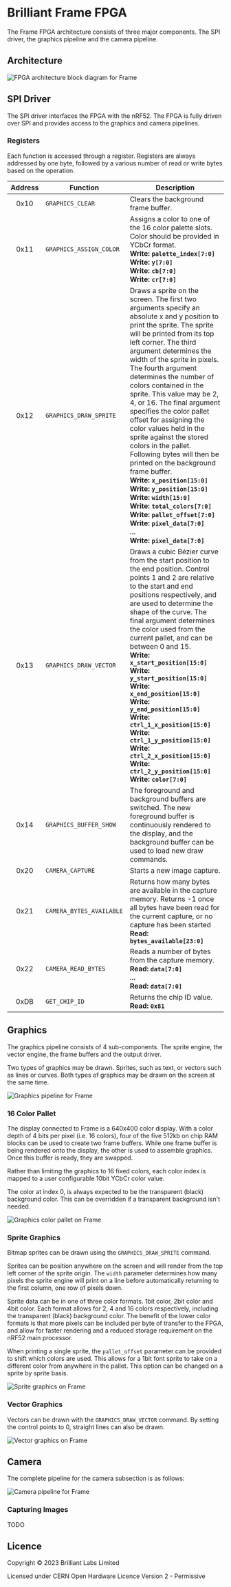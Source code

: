 # Brilliant Frame FPGA

The Frame FPGA architecture consists of three major components. The SPI driver, the graphics pipeline and the camera pipeline.

## Architecture

![FPGA architecture block diagram for Frame](docs/top-level-architecture.drawio.png)

## SPI Driver

The SPI driver interfaces the FPGA with the nRF52. The FPGA is fully driven over SPI and provides access to the graphics and camera pipelines.

### Registers

Each function is accessed through a register. Registers are always addressed by one byte, followed by a various number of read or write bytes based on the operation.

| Address | Function                 | Description | 
|:-------:|--------------------------|-------------|
| 0x10    | `GRAPHICS_CLEAR`         | Clears the background frame buffer.
| 0x11    | `GRAPHICS_ASSIGN_COLOR`  | Assigns a color to one of the 16 color palette slots. Color should be provided in YCbCr format.<br>**Write: `palette_index[7:0]`**<br>**Write: `y[7:0]`**<br>**Write: `cb[7:0]`**<br>**Write: `cr[7:0]`**
| 0x12    | `GRAPHICS_DRAW_SPRITE`   | Draws a sprite on the screen. The first two arguments specify an absolute x and y position to print the sprite. The sprite will be printed from its top left corner. The third argument determines the width of the sprite in pixels. The fourth argument determines the number of colors contained in the sprite. This value may be 2, 4, or 16. The final argument specifies the color pallet offset for assigning the color values held in the sprite against the stored colors in the pallet. Following bytes will then be printed on the background frame buffer.<br>**Write: `x_position[15:0]`**<br>**Write: `y_position[15:0]`**<br>**Write: `width[15:0]`**<br>**Write: `total_colors[7:0]`**<br>**Write: `pallet_offset[7:0]`**<br>**Write: `pixel_data[7:0]`**<br>**...**<br>**Write: `pixel_data[7:0]`**<br>
| 0x13    | `GRAPHICS_DRAW_VECTOR`   | Draws a cubic Bézier curve from the start position to the end position. Control points 1 and 2 are relative to the start and end positions respectively, and are used to determine the shape of the curve. The final argument determines the color used from the current pallet, and can be between 0 and 15.<br>**Write: `x_start_position[15:0]`**<br>**Write: `y_start_position[15:0]`**<br>**Write: `x_end_position[15:0]`**<br>**Write: `y_end_position[15:0]`**<br>**Write: `ctrl_1_x_position[15:0]`**<br>**Write: `ctrl_1_y_position[15:0]`**<br>**Write: `ctrl_2_x_position[15:0]`**<br>**Write: `ctrl_2_y_position[15:0]`**<br>**Write: `color[7:0]`**
| 0x14    | `GRAPHICS_BUFFER_SHOW`   | The foreground and background buffers are switched. The new foreground buffer is continuously rendered to the display, and the background buffer can be used to load new draw commands.
| 0x20    | `CAMERA_CAPTURE`         | Starts a new image capture.
| 0x21    | `CAMERA_BYTES_AVAILABLE` | Returns how many bytes are available in the capture memory. Returns -1 once all bytes have been read for the current capture, or no capture has been started<br>**Read: `bytes_available[23:0]`**
| 0x22    | `CAMERA_READ_BYTES`      | Reads a number of bytes from the capture memory.<br>**Read: `data[7:0]`**<br>**...**<br>**Read: `data[7:0]`**
| 0xDB    | `GET_CHIP_ID`            | Returns the chip ID value.<br>**Read: `0x81`**

## Graphics

The graphics pipeline consists of 4 sub-components. The sprite engine, the vector engine, the frame buffers and the output driver.

Two types of graphics may be drawn. Sprites, such as text, or vectors such as lines or curves. Both types of graphics may be drawn on the screen at the same time.

![Graphics pipeline for Frame](docs/graphics-pipeline-architecture.drawio.png)

### 16 Color Pallet

The display connected to Frame is a 640x400 color display. With a color depth of 4 bits per pixel (i.e. 16 colors), four of the five 512kb on chip RAM blocks can be used to create two frame buffers. While one frame buffer is being rendered onto the display, the other is used to assemble graphics. Once this buffer is ready, they are swapped.

Rather than limiting the graphics to 16 fixed colors, each color index is mapped to a user configurable 10bit YCbCr color value.

The color at index 0, is always expected to be the transparent (black) background color. This can be overridden if a transparent background isn't needed.

![Graphics color pallet on Frame](docs/graphics-color-pallet.drawio.png)

### Sprite Graphics

Bitmap sprites can be drawn using the `GRAPHICS_DRAW_SPRITE` command.

Sprites can be position anywhere on the screen and will render from the top left corner of the sprite origin. The `width` parameter determines how many pixels the sprite engine will print on a line before automatically returning to the first column, one row of pixels down.

Sprite data can be in one of three color formats. 1bit color, 2bit color and 4bit color. Each format allows for 2, 4 and 16 colors respectively, including the transparent (black) background color. The benefit of the lower color formats is that more pixels can be included per byte of transfer to the FPGA, and allow for faster rendering and a reduced storage requirement on the nRF52 main processor. 

When printing a single sprite, the `pallet_offset` parameter can be provided to shift which colors are used. This allows for a 1bit font sprite to take on a different color from anywhere in the pallet. This option can be changed on a sprite by sprite basis.

![Sprite graphics on Frame](docs/graphics-sprite-engine.drawio.png)

### Vector Graphics

Vectors can be drawn with the `GRAPHICS_DRAW_VECTOR` command. By setting the control points to 0, straight lines can also be drawn.

![Vector graphics on Frame](docs/graphics-vector-engine.drawio.png)

## Camera

The complete pipeline for the camera subsection is as follows:

![Camera pipeline for Frame](docs/camera-pipeline-architecture.drawio.png)

### Capturing Images

TODO

## Licence

Copyright © 2023 Brilliant Labs Limited

Licensed under CERN Open Hardware Licence Version 2 - Permissive
